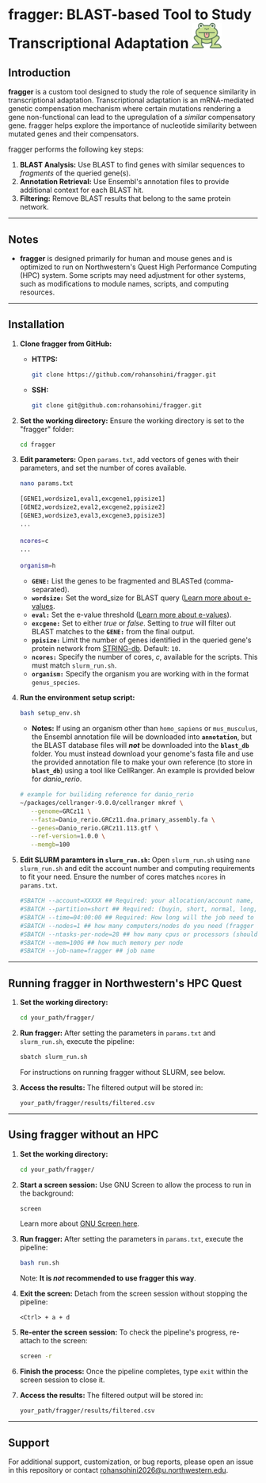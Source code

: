 # fragger: BLAST-based Tool to Study Transcriptional Adaptation <img src="logo.png" width="60">

## Introduction
**fragger** is a custom tool designed to study the role of sequence similarity in transcriptional adaptation. Transcriptional adaptation is an mRNA-mediated genetic compensation mechanism where certain mutations rendering a gene non-functional can lead to the upregulation of a *similar* compensatory gene. fragger helps explore the importance of nucleotide similarity between mutated genes and their compensators.

fragger performs the following key steps:
1. **BLAST Analysis:** Use BLAST to find genes with similar sequences to *fragments* of the queried gene(s).
2. **Annotation Retrieval:** Use Ensembl's annotation files to provide additional context for each BLAST hit.
3. **Filtering:** Remove BLAST results that belong to the same protein network.

---

## Notes
- **fragger** is designed primarily for human and mouse genes and is optimized to run on Northwestern's Quest High Performance Computing (HPC) system. Some scripts may need adjustment for other systems, such as modifications to module names, scripts, and computing resources.

---

## Installation

1. **Clone fragger from GitHub:**
   - **HTTPS:**
     ```bash
     git clone https://github.com/rohansohini/fragger.git
     ```
   - **SSH:**
     ```bash
     git clone git@github.com:rohansohini/fragger.git
     ```

2. **Set the working directory:**
   Ensure the working directory is set to the "fragger" folder:
   ```bash
   cd fragger
   ```

3. **Edit parameters:**
   Open `params.txt`, add vectors of genes with their parameters, and set the number of cores available.
   ```bash
   nano params.txt
   ```
   ```bash
   [GENE1,wordsize1,eval1,excgene1,ppisize1]
   [GENE2,wordsize2,eval2,excgene2,ppisize2]
   [GENE3,wordsize3,eval3,excgene3,ppisize3]
   ...
   
   ncores=c
   ...

   organism=h
   ```
   - **`GENE:`** List the genes to be fragmented and BLASTed (comma-separated).
   - **`wordsize:`** Set the word_size for BLAST query ([Learn more about e-values](https://www.metagenomics.wiki/tools/blast/default-word-size).
   - **`eval:`** Set the e-value threshold ([Learn more about e-values](https://www.ncbi.nlm.nih.gov/books/NBK279682/)).
   - **`excgene:`** Set to either *true* or *false*. Setting to *true* will filter out BLAST matches to the **`GENE:`** from the final output.
   - **`ppisize:`** Limit the number of genes identified in the queried gene's protein network from [STRING-db](https://string-db.org/). Default: `10`.
   - **`ncores:`** Specify the number of cores, *c*, available for the scripts. This must match `slurm_run.sh`.
   - **`organism:`** Specify the organism you are working with in the format `genus_species`.

4. **Run the environment setup script:**
   ```bash
   bash setup_env.sh
   ```
   - **Notes:** If using an organism other than `homo_sapiens` or `mus_musculus`, the Ensembl annotation file will be downloaded into **`annotation`**, but the BLAST database files will ***not*** be downloaded into the **`blast_db`** folder. You must instead download your genome's fasta file and use the provided annotation file to make your own reference (to store in **`blast_db`**) using a tool like CellRanger. An example is provided below for *danio_rerio*.     
   
   ```bash
   # example for builiding reference for danio_rerio
   ~/packages/cellranger-9.0.0/cellranger mkref \
      --genome=GRCz11 \
      --fasta=Danio_rerio.GRCz11.dna.primary_assembly.fa \
      --genes=Danio_rerio.GRCz11.113.gtf \
      --ref-version=1.0.0 \
      --memgb=100
   ```
5. **Edit SLURM paramters in `slurm_run.sh`:**
   Open `slurm_run.sh` using `nano slurm_run.sh` and edit the account number and computing requirements to fit your need. Ensure the number of cores matches `ncores` in `params.txt`.
   ```bash
   #SBATCH --account=XXXXX ## Required: your allocation/account name, i.e. eXXXX, pXXXX or bXXXX
   #SBATCH --partition=short ## Required: (buyin, short, normal, long, gengpu, genhimem, etc)
   #SBATCH --time=04:00:00 ## Required: How long will the job need to run (default: 4 hours)
   #SBATCH --nodes=1 ## how many computers/nodes do you need (fragger is designed for 1 node)
   #SBATCH --ntasks-per-node=28 ## how many cpus or processors (should match ncores in params.txt)
   #SBATCH --mem=100G ## how much memory per node
   #SBATCH --job-name=fragger ## job name
   ```
---

## Running fragger in Northwestern's HPC Quest

1. **Set the working directory:**
   ```bash
   cd your_path/fragger/
   ```

2. **Run fragger:**
   After setting the parameters in `params.txt` and `slurm_run.sh`, execute the pipeline:
   ```bash
   sbatch slurm_run.sh
   ```
   For instructions on running fragger without SLURM, see below.

3. **Access the results:**
   The filtered output will be stored in:
   ```
   your_path/fragger/results/filtered.csv
   ```

---

## Using fragger without an HPC

1. **Set the working directory:**
   ```bash
   cd your_path/fragger/
   ```
   
2. **Start a screen session:**
   Use GNU Screen to allow the process to run in the background:
   ```bash
   screen
   ```
   Learn more about [GNU Screen here](https://www.gnu.org/software/screen/manual/screen.html).

3. **Run fragger:**
   After setting the parameters in `params.txt`, execute the pipeline:
   ```bash
   bash run.sh
   ```
   Note: **It is *not* recommended to use fragger this way**.

4. **Exit the screen:**
   Detach from the screen session without stopping the pipeline:
   ```
   <Ctrl> + a + d
   ```
5. **Re-enter the screen session:**
   To check the pipeline's progress, re-attach to the screen:
   ```bash
   screen -r
   ```

6. **Finish the process:**
   Once the pipeline completes, type `exit` within the screen session to close it.

7. **Access the results:**
   The filtered output will be stored in:
   ```
   your_path/fragger/results/filtered.csv
   ```
---

## Support
For additional support, customization, or bug reports, please open an issue in this repository or contact rohansohini2026@u.northwestern.edu.
